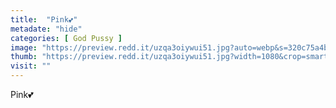 ```yaml
---
title:  "Pink💕"
metadate: "hide"
categories: [ God Pussy ]
image: "https://preview.redd.it/uzqa3oiywui51.jpg?auto=webp&s=320c75a4ba0cf4e46b14924f5742db9348a435ae"
thumb: "https://preview.redd.it/uzqa3oiywui51.jpg?width=1080&crop=smart&auto=webp&s=5206fdddf8b17cc36d8318eab3efbec245b0f6f9"
visit: ""
---
```

Pink💕
